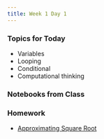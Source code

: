 ```yaml
---
title: Week 1 Day 1
---
```


### Topics for Today
* Variables
* Looping
* Conditional
* Computational thinking

### Notebooks from Class

### Homework
* [Approximating Square Root](https://github.com/tiy-lv-python-2015-06/approximate-square-root)
